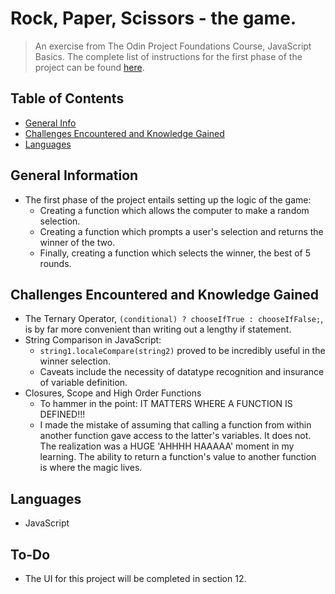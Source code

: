 # Rock, Paper, Scissors - the game.
> An exercise from The Odin Project Foundations Course, JavaScript Basics.
> The complete list of instructions for the first phase of the project can be found [here](https://github.com/gitpoint/git-point/edit/master/README.md).
<!-- > Live demo [_here_](https://www.example.com). If you have the project hosted somewhere, include the link here. -->

## Table of Contents
* [General Info](#general-information)
* [Challenges Encountered and Knowledge Gained](#challenges-encountered-and-knowledge-gained)
* [Languages](#languages)

## General Information
- The first phase of the project entails setting up the logic of the game:
    * Creating a function which allows the computer to make a random selection.
    * Creating a function which prompts a user's selection and returns the winner of the two.
    * Finally, creating a function which selects the winner, the best of 5 rounds.

## Challenges Encountered and Knowledge Gained
* The Ternary Operator,
    `(conditional) ? chooseIfTrue : chooseIfFalse;`,
    is by far more convenient than writing out a lengthy if statement.
* String Comparison in JavaScript:
    - `string1.localeCompare(string2)` proved to be incredibly useful in the winner selection.
    - Caveats include the necessity of datatype recognition and insurance of variable definition.
* Closures, Scope and High Order Functions
    - To hammer in the point: IT MATTERS WHERE A FUNCTION IS DEFINED!!!
    - I made the mistake of assuming that calling a function from within another function gave access to the latter's variables. It does not. The realization was a HUGE 'AHHHH HAAAAA' moment in my learning. The ability to return a function's value to another function is where the magic lives.

## Languages
- JavaScript

## To-Do
- The UI for this project will be completed in section 12.

